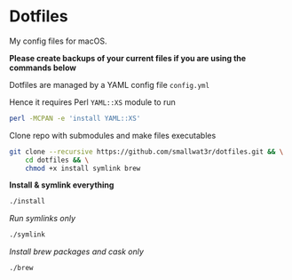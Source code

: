 # Dotfiles  

My config files for macOS.  

**Please create backups of your current files if you are using the commands below**   

Dotfiles are managed by a YAML config file `config.yml`  

Hence it requires Perl `YAML::XS` module to run 
```sh
perl -MCPAN -e 'install YAML::XS'
```

Clone repo with submodules and make files executables  
```sh
git clone --recursive https://github.com/smallwat3r/dotfiles.git && \
    cd dotfiles && \
    chmod +x install symlink brew
```

**Install & symlink everything**  
```sh
./install
```

_Run symlinks only_  
```sh
./symlink
```

_Install brew packages and cask only_  
```sh
./brew
```
